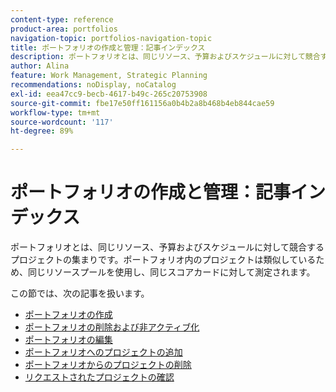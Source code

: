 ```yaml
---
content-type: reference
product-area: portfolios
navigation-topic: portfolios-navigation-topic
title: ポートフォリオの作成と管理：記事インデックス
description: ポートフォリオとは、同じリソース、予算およびスケジュールに対して競合するプロジェクトの集まりです。ポートフォリオ内のプロジェクトは類似しているため、同じリソースプールを使用し、同じスコアカードに対して測定されます。
author: Alina
feature: Work Management, Strategic Planning
recommendations: noDisplay, noCatalog
exl-id: eea47cc9-becb-4617-b49c-265c20753908
source-git-commit: fbe17e50ff161156a0b4b2a8b468b4eb844cae59
workflow-type: tm+mt
source-wordcount: '117'
ht-degree: 89%

---
```


# ポートフォリオの作成と管理：記事インデックス

<!--Audited: 08/2025-->

ポートフォリオとは、同じリソース、予算およびスケジュールに対して競合するプロジェクトの集まりです。ポートフォリオ内のプロジェクトは類似しているため、同じリソースプールを使用し、同じスコアカードに対して測定されます。

この節では、次の記事を扱います。

* [ポートフォリオの作成](../../../manage-work/portfolios/create-and-manage-portfolios/create-portfolios.md)
* [ポートフォリオの削除および非アクティブ化](../../../manage-work/portfolios/create-and-manage-portfolios/delete-deactivate-portfolios.md)
* [ポートフォリオの編集](../../../manage-work/portfolios/create-and-manage-portfolios/edit-portfolios.md)
* [ポートフォリオへのプロジェクトの追加](../../../manage-work/portfolios/create-and-manage-portfolios/add-projects-to-portfolios.md)
* [ポートフォリオからのプロジェクトの削除](../../../manage-work/portfolios/create-and-manage-portfolios/remove-project-from-portfolio.md)
* [リクエストされたプロジェクトの確認](../../../manage-work/portfolios/create-and-manage-portfolios/review-requested-projects.md)
